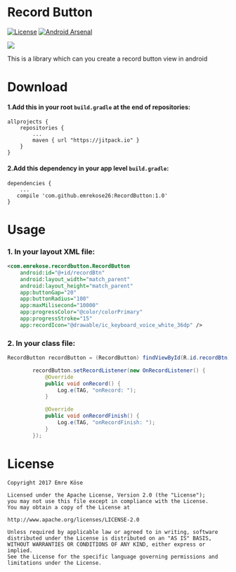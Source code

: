 # Record Button
[![License](https://img.shields.io/badge/license-Apache%202.0-blue.svg)]()
[![Android Arsenal](https://img.shields.io/badge/Android%20Arsenal-RecordButton-brightgreen.svg?style=flat)](https://android-arsenal.com/details/1/6351)

![](https://raw.githubusercontent.com/emrekose26/RecordButton/master/art/recordbutton.gif)




 This is a library which can you create a record button view in android


# Download
#### 1.Add this in your root `build.gradle` at the end of repositories:
    allprojects {
        repositories {
            ...
            maven { url "https://jitpack.io" }
        }
    }
  
#### 2.Add this dependency in your app level `build.gradle`:
    dependencies {
        ...
       compile 'com.github.emrekose26:RecordButton:1.0'
    }


# Usage
### 1. In your layout XML file:
```xml
<com.emrekose.recordbutton.RecordButton
    android:id="@+id/recordBtn"
    android:layout_width="match_parent"
    android:layout_height="match_parent"
    app:buttonGap="20"
    app:buttonRadius="100"
    app:maxMilisecond="10000"
    app:progressColor="@color/colorPrimary"
    app:progressStroke="15"
    app:recordIcon="@drawable/ic_keyboard_voice_white_36dp" />
```
  
### 2. In your class file:

```java
RecordButton recordButton = (RecordButton) findViewById(R.id.recordBtn);

        recordButton.setRecordListener(new OnRecordListener() {
            @Override
            public void onRecord() {
                Log.e(TAG, "onRecord: ");
            }

            @Override
            public void onRecordFinish() {
                Log.e(TAG, "onRecordFinish: ");
            }
        });
```

# License
    Copyright 2017 Emre Köse

    Licensed under the Apache License, Version 2.0 (the "License");
    you may not use this file except in compliance with the License.
    You may obtain a copy of the License at

    http://www.apache.org/licenses/LICENSE-2.0

    Unless required by applicable law or agreed to in writing, software
    distributed under the License is distributed on an "AS IS" BASIS,
    WITHOUT WARRANTIES OR CONDITIONS OF ANY KIND, either express or implied.
    See the License for the specific language governing permissions and
    limitations under the License.